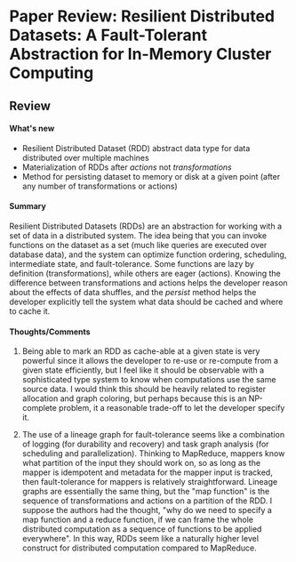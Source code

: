 # Paper Review: Resilient Distributed Datasets: A Fault-Tolerant Abstraction for In-Memory Cluster Computing

## Review

#### What's new
* Resilient Distributed Dataset (RDD) abstract data type for data distributed over multiple machines
* Materialization of RDDs after *actions* not *transformations*
* Method for persisting dataset to memory or disk at a given point (after any number of transformations or actions)

#### Summary
Resilient Distributed Datasets (RDDs) are an abstraction for working with a set of data in a distributed system. The idea being that you can invoke functions on the dataset as a set (much like queries are executed over database data), and the system can optimize function ordering, scheduling, intermediate state, and fault-tolerance. Some functions are lazy by definition (transformations), while others are eager (actions). Knowing the difference between transformations and actions helps the developer reason about the effects of data shuffles, and the *persist* method helps the developer explicitly tell the system what data should be cached and where to cache it.


#### Thoughts/Comments
1. Being able to mark an RDD as cache-able at a given state is very powerful since it allows the developer to re-use or re-compute from a given state efficiently, but I feel like it should be observable with a sophisticated type system to know when computations use the same source data. I would think this should be heavily related to register allocation and graph coloring, but perhaps because this is an NP-complete problem, it a reasonable trade-off to let the developer specify it.

2. The use of a lineage graph for fault-tolerance seems like a combination of logging (for durability and recovery) and task graph analysis (for scheduling and parallelization). Thinking to MapReduce, mappers know what partition of the input they should work on, so as long as the mapper is idempotent and metadata for the mapper input is tracked, then fault-tolerance for mappers is relatively straightforward. Lineage graphs are essentially the same thing, but the "map function" is the sequence of transformations and actions on a partition of the RDD. I suppose the authors had the thought, "why do we need to specify a map function and a reduce function, if we can frame the whole distributed computation as a sequence of functions to be applied everywhere". In this way, RDDs seem like a naturally higher level construct for distributed computation compared to MapReduce.
